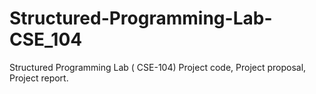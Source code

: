 # Structured-Programming-Lab-CSE_104
Structured Programming Lab ( CSE-104) Project code, Project proposal, Project report.

